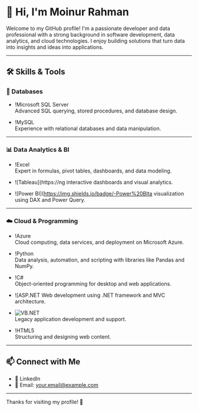 # 👋 Hi, I'm Moinur Rahman

Welcome to my GitHub profile! I'm a passionate developer and data professional with a strong background in software development, data analytics, and cloud technologies. I enjoy building solutions that turn data into insights and ideas into applications.

---

## 🛠️ Skills & Tools

### 💾 Databases
- !Microsoft SQL Server  
  Advanced SQL querying, stored procedures, and database design.

- !MySQL  
  Experience with relational databases and data manipulation.

---

### 📊 Data Analytics & BI
- !Excel  
  Expert in formulas, pivot tables, dashboards, and data modeling.

- ![Tableau](https://ng interactive dashboards and visual analytics.

- ![Power BI](https://img.shields.io/badge/-Power%20BIta visualization using DAX and Power Query.

---

### ☁️ Cloud & Programming
- !Azure  
  Cloud computing, data services, and deployment on Microsoft Azure.

- !Python  
  Data analysis, automation, and scripting with libraries like Pandas and NumPy.

- !C#  
  Object-oriented programming for desktop and web applications.

- ![ASP.NET 
  Web development using .NET framework and MVC architecture.

- ![VB.NET](https://img.shields.io/badge/-VB.NET-512BD4?style=flat-square&logo=.net&logoColor=white)  
  Legacy application development and support.

- !HTML5  
  Structuring and designing web content.

---

## 📫 Connect with Me

- 💼 LinkedIn
- 📧 Email: your.email@example.com

---

Thanks for visiting my profile! 🚀
